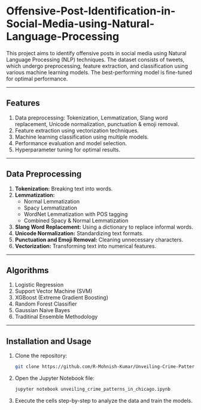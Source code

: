 # Offensive-Post-Identification-in-Social-Media-using-Natural-Language-Processing

This project aims to identify offensive posts in social media using Natural Language Processing (NLP) techniques. The dataset consists of tweets, which undergo preprocessing, feature extraction, and classification using various machine learning models. The best-performing model is fine-tuned for optimal performance.

---

## Features
1. Data preprocessing: Tokenization, Lemmatization, Slang word replacement, Unicode normalization, punctuation & emoji removal.
2. Feature extraction using vectorization techniques.
3. Machine learning classification using multiple models.
4. Performance evaluation and model selection.
5. Hyperparameter tuning for optimal results.
   
---

## Data Preprocessing
1. **Tokenization:** Breaking text into words.
2. **Lemmatization:**
   - Normal Lemmatization
   - Spacy Lemmatization
   - WordNet Lemmatization with POS tagging
   - Combined Spacy & Normal Lemmatization
3. **Slang Word Replacement:** Using a dictionary to replace informal words.
4. **Unicode Normalization:** Standardizing text formats.
5. **Punctuation and Emoji Removal:** Cleaning unnecessary characters.
6. **Vectorization:** Transforming text into numerical features.

---

## Algorithms
1. Logistic Regression
2. Support Vector Machine (SVM)
3. XGBoost (Extreme Gradient Boosting)
4. Random Forest Classifier
5. Gaussian Naive Bayes
6. Traditinal Ensemble Methodology

---

## Installation and Usage

1. Clone the repository:
   ```bash
   git clone https://github.com/R-Mohnish-Kumar/Unveiling-Crime-Patterns-in-Chicago-A-Topic-Modeling-and-Hotspot-Analysis-Approach..git
   ```
2. Open the Jupyter Notebook file:
   ```bash
   jupyter notebook unveiling_crime_patterns_in_chicago.ipynb
   ```
3. Execute the cells step-by-step to analyze the data and train the models.

